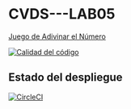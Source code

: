 # CVDS---LAB05
[Juego de Adivinar el Número](https://cvdslab06.herokuapp.com/faces/guess.xhtml)

[![Calidad del código](https://api.codacy.com/project/badge/Grade/6ac22831ecac4e5692e3a0baf0ceb057)](https://www.codacy.com/manual/alejovasquero/CVDS---LAB05?utm_source=github.com&amp;utm_medium=referral&amp;utm_content=alejovasquero/CVDS---LAB05&amp;utm_campaign=Badge_Grade)
## Estado del despliegue  
[![CircleCI](https://circleci.com/gh/alejovasquero/CVDS---LAB05.svg?style=svg)](https://circleci.com/gh/alejovasquero/CVDS---LAB05)

